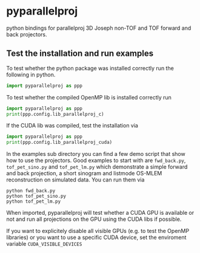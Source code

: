 # pyparallelproj

python bindings for parallelproj 3D Joseph non-TOF and TOF forward and back projectors.

## Test the installation and run examples

To test whether the python package was installed correctly run the following in python.

```python
import pyparallelproj as ppp
```

To test whether the compiled OpenMP lib is installed correctly run

```python
import pyparallelproj as ppp
print(ppp.config.lib_parallelproj_c)
```

If the CUDA lib was compiled, test the installation via

```python
import pyparallelproj as ppp
print(ppp.config.lib_parallelproj_cuda)
```

In the examples sub directory you can find a few demo script that show how to use the projectors. Good examples to start with are `fwd_back.py`, `tof_pet_sino.py` and `tof_pet_lm.py` which demonstrate a simple forward and back projection, a short sinogram and listmode OS-MLEM reconstruction on simulated data. You can run them via

```
python fwd_back.py
python tof_pet_sino.py
python tof_pet_lm.py
```

When imported, pyparallelproj will test whether a CUDA GPU is available or not and run all projections on the GPU using the CUDA libs if possible.

If you want to explicitely disable all visible GPUs (e.g. to test the OpenMP libraries) or you want to use a specific CUDA device, set the enviroment variable `CUDA_VISIBLE_DEVICES`
